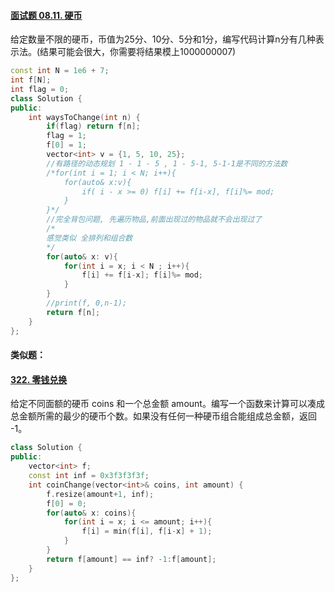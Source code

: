 #### [面试题 08.11. 硬币](https://leetcode-cn.com/problems/coin-lcci/)

给定数量不限的硬币，币值为25分、10分、5分和1分，编写代码计算n分有几种表示法。(结果可能会很大，你需要将结果模上1000000007)

```cpp
const int N = 1e6 + 7;
int f[N];
int flag = 0;
class Solution {
public:
    int waysToChange(int n) {
        if(flag) return f[n];
        flag = 1;
        f[0] = 1;
        vector<int> v = {1, 5, 10, 25};
        //有路径的动态规划 1 - 1 - 5 , 1 - 5-1, 5-1-1是不同的方法数
        /*for(int i = 1; i < N; i++){
            for(auto& x:v){
                if( i - x >= 0) f[i] += f[i-x], f[i]%= mod;
            }
        }*/
        //完全背包问题, 先遍历物品,前面出现过的物品就不会出现过了
        /*
        感觉类似 全排列和组合数
        */
        for(auto& x: v){
            for(int i = x; i < N ; i++){
                f[i] += f[i-x]; f[i]%= mod;
            }
        }
        //print(f, 0,n-1);
        return f[n];
    }
};
```

#### 类似题：

#### [322. 零钱兑换](https://leetcode-cn.com/problems/coin-change/)

给定不同面额的硬币 coins 和一个总金额 amount。编写一个函数来计算可以凑成总金额所需的最少的硬币个数。如果没有任何一种硬币组合能组成总金额，返回 -1。

```cpp
class Solution {
public:
    vector<int> f;
    const int inf = 0x3f3f3f3f;
    int coinChange(vector<int>& coins, int amount) {
        f.resize(amount+1, inf);
        f[0] = 0;
        for(auto& x: coins){
            for(int i = x; i <= amount; i++){
                f[i] = min(f[i], f[i-x] + 1);
            }
        }
        return f[amount] == inf? -1:f[amount];
    }
};
```

